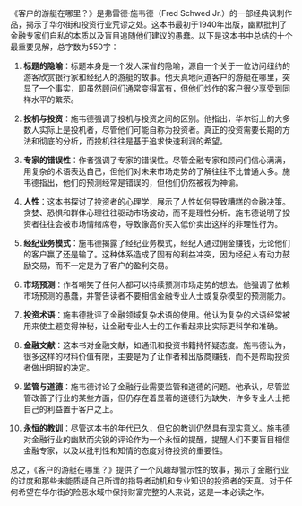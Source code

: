 《客户的游艇在哪里？》是弗雷德·施韦德（Fred Schwed Jr.）的一部经典讽刺作品，揭示了华尔街和投资行业荒谬之处。这本书最初于1940年出版，幽默批判了金融专家们自私的本质以及盲目追随他们建议的愚蠢。以下是这本书中总结的十个最重要见解，总字数为550字：

1. **标题的隐喻**：标题本身是一个发人深省的隐喻，源自一个关于一位访问纽约的游客欣赏银行家和经纪人的游艇的故事。他天真地问道客户的游艇在哪里，突显了一个事实，即虽然顾问们通常变得富有，但他们炒作的客户很少享受到同样水平的繁荣。

2. **投机与投资**：施韦德强调了投机与投资之间的区别。他指出，华尔街上的大多数人实际上是投机者，尽管他们可能自称为投资者。真正的投资需要长期的方法和彻底的分析，而投机往往是基于追求快速利润的希望。

3. **专家的错误性**：作者强调了专家的错误性。尽管金融专家和顾问们信心满满，用复杂的术语表达自己，但他们对未来市场走势的了解往往不比普通人多。施韦德指出，他们的预测经常是错误的，但他们仍然被视为神谕。

4. **人性**：这本书探讨了投资者的心理学，展示了人性如何导致糟糕的金融决策。贪婪、恐惧和群体心理往往驱动市场波动，而不是理性分析。施韦德说明了投资者往往会被市场情绪席卷，导致像高价买入低价卖出这样的非理性行为。

5. **经纪业务模式**：施韦德揭露了经纪业务模式，经纪人通过佣金赚钱，无论他们的客户赢了还是输了。这种体系造成了固有的利益冲突，因为经纪人有动力鼓励交易，而不一定是为了客户的盈利交易。

6. **市场预测**：作者嘲笑了任何人都可以持续预测市场走势的想法。他强调了依赖市场预测的愚蠢，并警告读者不要相信金融专业人士或复杂模型的预测能力。

7. **投资术语**：施韦德批评了金融领域复杂术语的使用。他认为复杂的术语经常被用来使主题变得神秘，让金融专业人士的工作看起来比实际更科学和准确。

8. **金融文献**：这本书对金融文献，如通讯和投资书籍持怀疑态度。施韦德认为，很多这样的材料价值有限，主要是为了让作者和出版商赚钱，而不是帮助投资者做出明智的决定。

9. **监管与道德**：施韦德讨论了金融行业需要监管和道德的问题。他承认，尽管监管改善了行业的某些方面，但仍存在着显著的道德行为缺失，许多专业人士把自己的利益置于客户之上。

10. **永恒的教训**：尽管这本书的年代已久，但它的教训仍然具有现实意义。施韦德对金融行业的幽默而尖锐的评论作为一个永恒的提醒，提醒人们不要盲目相信金融专家，以及以批判性和知情的态度对待投资的重要性。

总之，《客户的游艇在哪里？》提供了一个风趣却警示性的故事，揭示了金融行业的过度和那些未能质疑自己所谓的指导者动机和专业知识的投资者的天真。对于任何希望在华尔街的险恶水域中保持财富完整的人来说，这是一本必读之作。